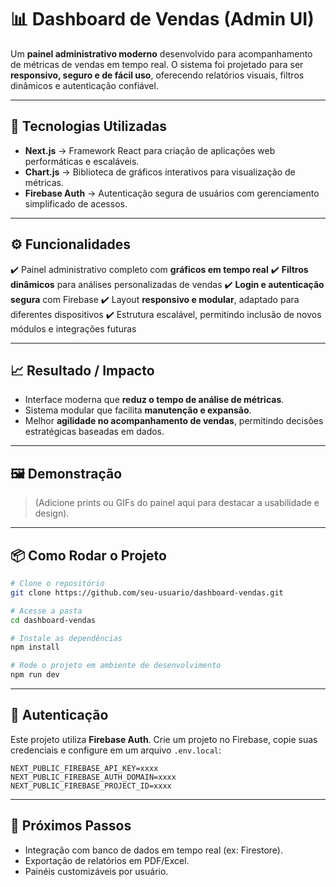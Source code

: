 # 📊 Dashboard de Vendas (Admin UI)

Um **painel administrativo moderno** desenvolvido para acompanhamento de métricas de vendas em tempo real.
O sistema foi projetado para ser **responsivo, seguro e de fácil uso**, oferecendo relatórios visuais, filtros dinâmicos e autenticação confiável.

---

## 🚀 Tecnologias Utilizadas

* **Next.js** → Framework React para criação de aplicações web performáticas e escaláveis.
* **Chart.js** → Biblioteca de gráficos interativos para visualização de métricas.
* **Firebase Auth** → Autenticação segura de usuários com gerenciamento simplificado de acessos.

---

## ⚙️ Funcionalidades

✔️ Painel administrativo completo com **gráficos em tempo real**
✔️ **Filtros dinâmicos** para análises personalizadas de vendas
✔️ **Login e autenticação segura** com Firebase
✔️ Layout **responsivo e modular**, adaptado para diferentes dispositivos
✔️ Estrutura escalável, permitindo inclusão de novos módulos e integrações futuras

---

## 📈 Resultado / Impacto

* Interface moderna que **reduz o tempo de análise de métricas**.
* Sistema modular que facilita **manutenção e expansão**.
* Melhor **agilidade no acompanhamento de vendas**, permitindo decisões estratégicas baseadas em dados.

---

## 🖼️ Demonstração

> (Adicione prints ou GIFs do painel aqui para destacar a usabilidade e design).

---

## 📦 Como Rodar o Projeto

```bash
# Clone o repositório
git clone https://github.com/seu-usuario/dashboard-vendas.git

# Acesse a pasta
cd dashboard-vendas

# Instale as dependências
npm install

# Rode o projeto em ambiente de desenvolvimento
npm run dev
```

---

## 🔑 Autenticação

Este projeto utiliza **Firebase Auth**.
Crie um projeto no Firebase, copie suas credenciais e configure em um arquivo `.env.local`:

```env
NEXT_PUBLIC_FIREBASE_API_KEY=xxxx
NEXT_PUBLIC_FIREBASE_AUTH_DOMAIN=xxxx
NEXT_PUBLIC_FIREBASE_PROJECT_ID=xxxx
```

---

## 📌 Próximos Passos

* Integração com banco de dados em tempo real (ex: Firestore).
* Exportação de relatórios em PDF/Excel.
* Painéis customizáveis por usuário.





